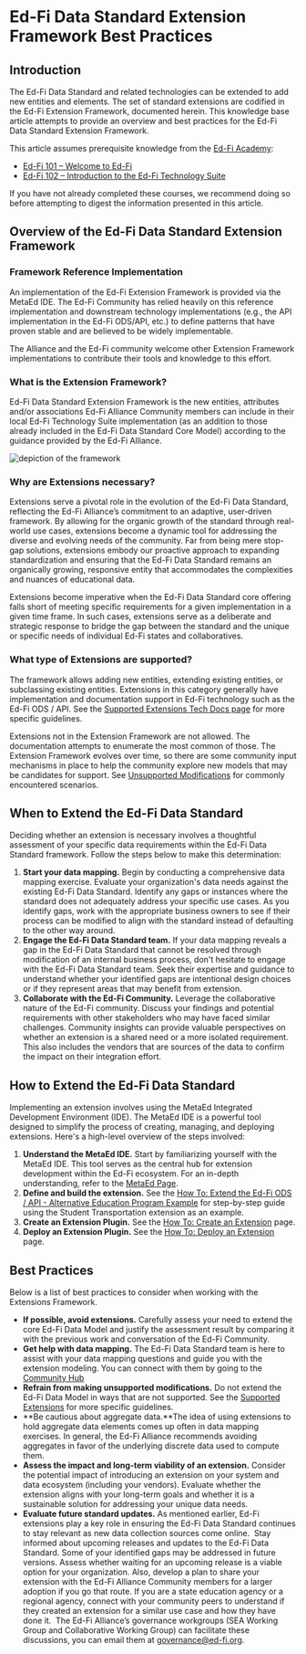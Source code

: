 # Ed-Fi Data Standard Extension Framework Best Practices

## Introduction

The Ed-Fi Data Standard and related technologies can be extended to add new
entities and elements. The set of standard extensions are codified in the Ed-Fi
Extension Framework, documented herein. This knowledge base article attempts to provide an overview and best practices
for the Ed-Fi Data Standard Extension Framework.

This article assumes prerequisite knowledge from the [Ed-Fi
Academy](https://academy.ed-fi.org):

* [Ed-Fi 101 – Welcome to
  Ed-Fi](https://academy.ed-fi.org/courses/ed-fi-101-welcome-to-ed-fi/)
* [Ed-Fi 102 – Introduction to the Ed-Fi Technology
  Suite](https://academy.ed-fi.org/courses/ed-fi-102-data-management/)

If you have not already completed these courses, we recommend doing so
before attempting to digest the information presented in this article.

## Overview of the Ed-Fi Data Standard Extension Framework

### Framework Reference Implementation

An implementation of the Ed-Fi Extension Framework is provided via the MetaEd
IDE. The Ed-Fi Community has relied heavily on this reference implementation and
downstream technology implementations (e.g., the API implementation in the Ed-Fi
ODS/API, etc.) to define patterns that have proven stable and are believed to be
widely implementable.

The Alliance and the Ed-Fi community welcome other Extension Framework
implementations to contribute their tools and knowledge to this effort.

### What is the Extension Framework?

Ed-Fi Data Standard Extension Framework is the new entities, attributes and/or
associations Ed-Fi Alliance Community members can include in their local Ed-Fi
Technology Suite implementation (as an addition to those already included in the
Ed-Fi Data Standard Core Model) according to the guidance provided by the Ed-Fi
Alliance.

![depiction of the framework](https://edfidocs.blob.core.windows.net/$web/img/reference/extension-framework.webp)

### Why are Extensions necessary?

Extensions serve a pivotal role in the evolution of the Ed-Fi Data Standard,
reflecting the Ed-Fi Alliance’s commitment to an adaptive, user-driven
framework. By allowing for the organic growth of the standard through real-world
use cases, extensions become a dynamic tool for addressing the diverse and
evolving needs of the community. Far from being mere stop-gap solutions,
extensions embody our proactive approach to expanding standardization and
ensuring that the Ed-Fi Data Standard remains an organically growing, responsive
entity that accommodates the complexities and nuances of educational data.

Extensions become imperative when the Ed-Fi Data Standard core offering falls
short of meeting specific requirements for a given implementation in a given
time frame. In such cases, extensions serve as a deliberate and strategic
response to bridge the gap between the standard and the unique or specific needs
of individual Ed-Fi states and collaboratives.

### What type of Extensions are supported?

The framework allows adding new entities, extending existing entities, or
subclassing existing entities. Extensions in this category generally have
implementation and documentation support in Ed-Fi technology such as the
Ed-Fi ODS / API. See the [Supported Extensions Tech Docs page](./supported-extensions/readme.md) for more specific guidelines.

Extensions not in the Extension Framework are
not allowed. The documentation attempts to enumerate the most common of
those. The Extension Framework evolves over time, so there are some
community input mechanisms in place to help the community explore new models
that may be candidates for support. See [Unsupported Modifications](./unsupported-modifications.md) for commonly encountered scenarios.

## When to Extend the Ed-Fi Data Standard

Deciding whether an extension is necessary involves a thoughtful assessment of
your specific data requirements within the Ed-Fi Data Standard framework. Follow
the steps below to make this determination:

1. **Start your data mapping.** Begin by conducting a comprehensive data mapping
   exercise. Evaluate your organization's data needs against the existing Ed-Fi
   Data Standard. Identify any gaps or instances where the standard does not
   adequately address your specific use cases. As you identify gaps, work with
   the appropriate business owners to see if their process can be modified to
   align with the standard instead of defaulting to the other way around.  
2. **Engage the Ed-Fi Data Standard team.** If your data mapping reveals a gap
   in the Ed-Fi Data Standard that cannot be resolved through modification of an
   internal business process, don't hesitate to engage with the Ed-Fi Data
   Standard team. Seek their expertise and guidance to understand whether your
   identified gaps are intentional design choices or if they represent areas
   that may benefit from extension.
3. **Collaborate with the Ed-Fi Community.** Leverage the collaborative nature
   of the Ed-Fi community. Discuss your findings and potential requirements with
   other stakeholders who may have faced similar challenges. Community insights
   can provide valuable perspectives on whether an extension is a shared need or
   a more isolated requirement. This also includes the vendors that are sources
   of the data to confirm the impact on their integration effort.

## How to Extend the Ed-Fi Data Standard

Implementing an extension involves using the MetaEd Integrated Development
Environment (IDE). The MetaEd IDE is a powerful tool designed to simplify the
process of creating, managing, and deploying extensions. Here's a high-level
overview of the steps involved:

1. **Understand the MetaEd IDE.** Start by familiarizing yourself with the
   MetaEd IDE. This tool serves as the central hub for extension development
   within the Ed-Fi ecosystem. For an in-depth understanding, refer to the
   [MetaEd Page](../../4-metaed/readme.md).
2. **Define and build the extension.** See the [How To: Extend the Ed-Fi ODS /
   API - Alternative Education Program
   Example](/reference/ods-api/how-to-guides/how-to-extend-the-ed-fi-ods-api-alternative-education-program-example)
   for step-by-step guide using the Student Transportation extension as an
   example.
3. **Create an Extension Plugin.** See the [How To: Create an
   Extension](/reference/ods-api/how-to-guides/how-to-create-an-extension-plugin)
   page.
4. **Deploy an Extension Plugin.** See the [How To: Deploy an
   Extension](/reference/ods-api/how-to-guides/how-to-deploy-an-extension-plugin)
   page.

## Best Practices

Below is a list of best practices to consider when working with the Extensions
Framework.

* **If possible, avoid extensions.** Carefully assess your need to extend the
  core Ed-Fi Data Model and justify the assessment result by comparing it with
  the previous work and conversation of the Ed-Fi Community.
* **Get help with data mapping.** The Ed-Fi Data Standard team is here to assist
  with your data mapping questions and guide you with the extension modeling.
  You can connect with them by going to the
  [Community Hub](https://community.ed-fi.org/)
* **Refrain from making unsupported modifications.** Do not extend the Ed-Fi
  Data Model in ways that are not supported. See the [Supported Extensions](./supported-extensions/readme.md)
  for more specific guidelines.
* **Be cautious about aggregate data.**The idea of using extensions to hold
  aggregate data elements comes up often in data mapping exercises. In general,
  the Ed-Fi Alliance recommends avoiding aggregates in favor of the underlying
  discrete data used to compute them.  
* **Assess the impact and long-term viability of an extension.** Consider the
  potential impact of introducing an extension on your system and data ecosystem
  (including your vendors). Evaluate whether the extension aligns with your
  long-term goals and whether it is a sustainable solution for addressing your
  unique data needs.
* **Evaluate future standard updates.** As mentioned earlier, Ed-Fi extensions
    play a key role in ensuring the Ed-Fi Data Standard continues to stay
    relevant as new data collection sources come online.  Stay informed about
    upcoming releases and updates to the Ed-Fi Data Standard. Some of your
    identified gaps may be addressed in future versions. Assess whether waiting
    for an upcoming release is a viable option for your organization. Also,
    develop a plan to share your extension with the Ed-Fi Alliance Community
    members for a larger adoption if you go that route.
    If you are a state education agency or a regional agency, connect with your
    community peers to understand if they created an extension for a similar use
    case and how they have done it.  The Ed-Fi Alliance’s governance workgroups
    (SEA Working Group and Collaborative Working Group) can facilitate these
    discussions, you can email them at
    [governance@ed-fi.org](mailto:governance@ed-fi.org).
